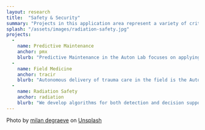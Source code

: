 ```yaml
---
layout: research
title:  "Safety & Security"
summary: "Projects in this application area represent a variety of critical contexts for artificial intelligence and machine learning. Trust and understanding of the inner workings of models is an important step toward widespread deployment. Testing models to provide assurances of efficacy and safety encompasses both statistical and logical analyses. The Auton Lab not only makes an impact in Safety & Security by building state of the art AI, but also by informing policy decisions on how to ready complex, critical systems for a future where more insights and promise can be unlocked with AI."
splash: "/assets/images/radiation-safety.jpg"
projects:
  - 
    name: Predictive Maintenance
    anchor: pmx
    blurb: "Predictive Maintenance in the Auton Lab focuses on applying machine learning to complex, critical systems such as aircraft, spacecraft, automobiles, and biological systems. With over 15 years of experience in predictive maintenance, we focus on reducing risks of unforeseen issues, reducing false positives in detection systems, and forecasting future failures of individual components. Common challenges in our predictive maintenance work include multi-modal data sources (e.g. text data describing failures combined with time series data from sensor), severe class imbalances due to existing maintenance processes, censored labels, and a general sparsity of labeled data. To overcome these challenges, work closely with end users and subject matter experts and use weak learning and weak supervision to rapidly construct large datasets, we use time series analysis to predict component failures, and use anomaly detection methods to discover outbreaks in the fleet."
  -
    name: Field Medicine
    anchor: tracir
    blurb: "Autonomous delivery of trauma care in the field is the Auton Lab contribution to the Trauma Care in a Rucksack (TRACIR) initiative, which is a joint research collaboration between the University of Pittsburgh and Carnegie Mellon University. The goal is to produce an autonomous trauma care capability for prolonged casualty care in the field. The envisioned autonomous capability is to be used to treat injured soldiers and minimize casualties in remote operations scenarios where medical equipment and expertise may be in short supply."
  -
    name: Radiation Safety
    anchor: radiation
    blurb: "We develop algorithms for both detection and decision support in radiation safety adjudication. Using our flagship Bayesian Aggregation method for source detection and characterization, we are developing fast and efficient tools for situational awareness and safety applications. Our work focuses on robust methods, multi-sensor and multi-modal data fusion, and decision support infrastructure for rapidly processing alerts. Other work in the lab focuses on increasing efficacy and safety of nuclear fusion reactors using Deep Reinforcement Learning."
---
```



Photo by <a href="https://unsplash.com/@milandegraeve?utm_source=unsplash&utm_medium=referral&utm_content=creditCopyText">milan degraeve</a> on <a href="https://unsplash.com/s/photos/first-aid?utm_source=unsplash&utm_medium=referral&utm_content=creditCopyText">Unsplash</a>




  
